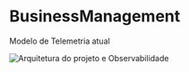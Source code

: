 # BusinessManagement


Modelo de Telemetria atual

![Arquitetura do projeto e Observabilidade](https://github.com/user-attachments/assets/fecbcd35-9324-4888-811b-b50d49b90e24)
